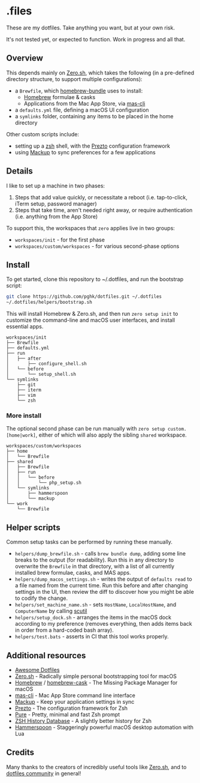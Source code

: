 # .files
These are my dotfiles. Take anything you want, but at your own risk.

It's not tested yet, or expected to function. Work in progress and all that.

## Overview
This depends mainly on [Zero.sh](https://github.com/zero-sh/zero.sh), which takes the following (in a pre-defined directory structure, to support multiple configurations):
* a `Brewfile`, which [homebrew-bundle](https://github.com/Homebrew/homebrew-bundle) uses to install:
    * [Homebrew](https://brew.sh/) formulae & casks
    * Applications from the Mac App Store, via [mas-cli](https://github.com/mas-cli/mas)
* a `defaults.yml` file, defining a macOS UI configuration
* a `symlinks` folder, containing any items to be placed in the home directory

Other custom scripts include:
* setting up a [zsh](http://www.zsh.org/) shell, with the [Prezto](https://github.com/sorin-ionescu/prezto) configuration framework
* using [Mackup](https://github.com/lra/mackup) to sync preferences for a few applications

## Details
I like to set up a machine in two phases:
1. Steps that add value quickly, or necessitate a reboot (i.e. tap-to-click, iTerm setup, password manager)
2. Steps that take time, aren't needed right away, or require authentication (i.e. anything from the App Store)

To support this, the workspaces that `zero` applies live in two groups:
* `workspaces/init` - for the first phase
* `workspaces/custom/workspaces` - for various second-phase options

## Install
To get started, clone this repository to ~/.dotfiles, and run the bootstrap script:

```sh
git clone https://github.com/pghk/dotfiles.git ~/.dotfiles
~/.dotfiles/helpers/bootstrap.sh
```

This will install Homebrew & Zero.sh, and then run `zero setup init` to customize the command-line and macOS user interfaces, and install essential apps.

```
workspaces/init
├── Brewfile
├── defaults.yml
├── run
│   ├── after
│       ├── configure_shell.sh
│   └── before
│       └── setup_shell.sh
└── symlinks
    ├── git
    ├── iterm
    ├── vim
    └── zsh
```

### More install
The optional second phase can be run manually with `zero setup custom.[home|work]`, either of which will also apply the sibling `shared` workspace.

```
workspaces/custom/workspaces
├── home
│   └── Brewfile
├── shared
│   ├── Brewfile
│   ├── run
│   │   └── before
│   │       └── php_setup.sh
│   └── symlinks
│       ├── hammerspoon
│       └── mackup
└── work
    └── Brewfile
```

## Helper scripts
Common setup tasks can be performed by running these manually.

* `helpers/dump_brewfile.sh` - calls `brew bundle dump`, adding some line breaks to the output (for readability). Run this in any directory to overwrite the `Brewfile` in that directory, with a list of all currently installed brew formulae, casks, and MAS apps.
* `helpers/dump_macos_settings.sh` - writes the output of `defaults read` to a file named from the current time. Run this before and after changing settings in the UI, then review the diff to discover how you might be able to codify the change.
* `helpers/set_machine_name.sh` - sets `HostName`, `LocalHostName`, and `ComputerName` by calling [scutil](https://ss64.com/osx/scutil.html)
* `helpers/setup_dock.sh` - arranges the items in the macOS dock according to my preference (removes everything, then adds items back in order from a hard-coded bash array).
* `helpers/test.bats` - asserts in CI that this tool works properly.

## Additional resources
* [Awesome Dotfiles](https://github.com/webpro/awesome-dotfiles)
* [Zero.sh](https://github.com/zero-sh/zero.sh) - Radically simple personal bootstrapping tool for macOS
* [Homebrew](http://brew.sh/) / [homebrew-cask](https://github.com/Homebrew/homebrew-cask) - The Missing Package Manager for macOS
* [mas-cli](https://github.com/mas-cli/mas) - Mac App Store command line interface
* [Mackup](https://github.com/lra/mackup) - Keep your application settings in sync
* [Prezto](https://github.com/sorin-ionescu/prezto) - The configuration framework for Zsh
* [Pure](https://github.com/sindresorhus/pure) - Pretty, minimal and fast Zsh prompt
* [ZSH History Database](https://github.com/larkery/zsh-histdb) - A slightly better history for Zsh
* [Hammerspoon](https://www.hammerspoon.org/) - Staggeringly powerful macOS desktop automation with Lua

## Credits
Many thanks to the creators of incredibly useful tools like [Zero.sh](https://github.com/zero-sh/zero.sh), and to [dotfiles community](http://dotfiles.github.io/) in general!
